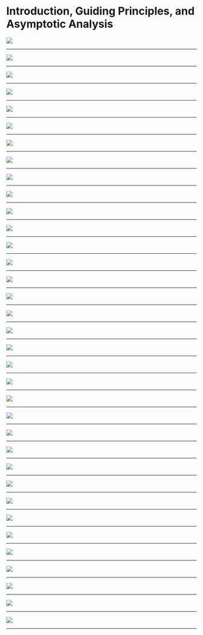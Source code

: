 # Introduction, Guiding Principles, and Asymptotic Analysis

<img src="https://github.com/claytonjwong/Algorithms-Stanford/blob/master/documentation/intro_00.png" />
<hr/>
<img src="https://github.com/claytonjwong/Algorithms-Stanford/blob/master/documentation/intro_01.png" />
<hr/>
<img src="https://github.com/claytonjwong/Algorithms-Stanford/blob/master/documentation/intro_02.png" />
<hr/>
<img src="https://github.com/claytonjwong/Algorithms-Stanford/blob/master/documentation/intro_03.png" />
<hr/>
<img src="https://github.com/claytonjwong/Algorithms-Stanford/blob/master/documentation/intro_04.png" />
<hr/>
<img src="https://github.com/claytonjwong/Algorithms-Stanford/blob/master/documentation/intro_05.png" />
<hr/>
<img src="https://github.com/claytonjwong/Algorithms-Stanford/blob/master/documentation/intro_06.png" />
<hr/>
<img src="https://github.com/claytonjwong/Algorithms-Stanford/blob/master/documentation/intro_07.png" />
<hr/>
<img src="https://github.com/claytonjwong/Algorithms-Stanford/blob/master/documentation/intro_08.png" />
<hr/>
<img src="https://github.com/claytonjwong/Algorithms-Stanford/blob/master/documentation/intro_09.png" />
<hr/>
<img src="https://github.com/claytonjwong/Algorithms-Stanford/blob/master/documentation/intro_10.png" />
<hr/>
<img src="https://github.com/claytonjwong/Algorithms-Stanford/blob/master/documentation/intro_11.png" />
<hr/>
<img src="https://github.com/claytonjwong/Algorithms-Stanford/blob/master/documentation/intro_12.png" />
<hr/>
<img src="https://github.com/claytonjwong/Algorithms-Stanford/blob/master/documentation/intro_13.png" />
<hr/>
<img src="https://github.com/claytonjwong/Algorithms-Stanford/blob/master/documentation/intro_14.png" />
<hr/>
<img src="https://github.com/claytonjwong/Algorithms-Stanford/blob/master/documentation/intro_15.png" />
<hr/>
<img src="https://github.com/claytonjwong/Algorithms-Stanford/blob/master/documentation/intro_16.png" />
<hr/>
<img src="https://github.com/claytonjwong/Algorithms-Stanford/blob/master/documentation/intro_17.png" />
<hr/>
<img src="https://github.com/claytonjwong/Algorithms-Stanford/blob/master/documentation/intro_18.png" />
<hr/>
<img src="https://github.com/claytonjwong/Algorithms-Stanford/blob/master/documentation/intro_19.png" />
<hr/>
<img src="https://github.com/claytonjwong/Algorithms-Stanford/blob/master/documentation/intro_20.png" />
<hr/>
<img src="https://github.com/claytonjwong/Algorithms-Stanford/blob/master/documentation/intro_21.png" />
<hr/>
<img src="https://github.com/claytonjwong/Algorithms-Stanford/blob/master/documentation/intro_22.png" />
<hr/>
<img src="https://github.com/claytonjwong/Algorithms-Stanford/blob/master/documentation/intro_23.png" />
<hr/>
<img src="https://github.com/claytonjwong/Algorithms-Stanford/blob/master/documentation/intro_24.png" />
<hr/>
<img src="https://github.com/claytonjwong/Algorithms-Stanford/blob/master/documentation/intro_25.png" />
<hr/>
<img src="https://github.com/claytonjwong/Algorithms-Stanford/blob/master/documentation/intro_26.png" />
<hr/>
<img src="https://github.com/claytonjwong/Algorithms-Stanford/blob/master/documentation/intro_27.png" />
<hr/>
<img src="https://github.com/claytonjwong/Algorithms-Stanford/blob/master/documentation/intro_28.png" />
<hr/>
<img src="https://github.com/claytonjwong/Algorithms-Stanford/blob/master/documentation/intro_29.png" />
<hr/>
<img src="https://github.com/claytonjwong/Algorithms-Stanford/blob/master/documentation/intro_30.png" />
<hr/>
<img src="https://github.com/claytonjwong/Algorithms-Stanford/blob/master/documentation/intro_31.png" />
<hr/>
<img src="https://github.com/claytonjwong/Algorithms-Stanford/blob/master/documentation/intro_32.png" />
<hr/>
<img src="https://github.com/claytonjwong/Algorithms-Stanford/blob/master/documentation/intro_33.png" />
<hr/>
<img src="https://github.com/claytonjwong/Algorithms-Stanford/blob/master/documentation/intro_34.png" />
<hr/>
